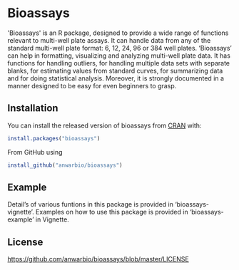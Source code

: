 
<!-- README.md is generated from README.Rmd. Please edit that file -->

# Bioassays

<!-- badges: start -->

<!-- badges: end -->

'Bioassays' is an R package, designed to provide a wide range of functions relevant to multi-well plate assays. It can handle data from any of the standard multi-well plate format: 6, 12, 24, 96 or 384 well plates. ‘Bioassays’ can help in formatting, visualizing and analyzing multi-well plate data. It has functions for handling outliers, for handling multiple data sets with separate blanks, for estimating values from standard curves, for summarizing data and for doing statistical analysis. Moreover, it is strongly documented in a manner designed to be easy for even beginners to grasp.
## Installation

You can install the released version of bioassays from
[CRAN](https://CRAN.R-project.org) with:

``` r
install.packages("bioassays")
```
From GitHub using
``` r
install_github("anwarbio/bioassays")
```
## Example

Detail’s of various funtions in this package is provided in
‘bioassays-vignette’. Examples on how to use this package is provided
in ‘bioassays-example’ in Vignette.

## License
https://github.com/anwarbio/bioassays/blob/master/LICENSE
